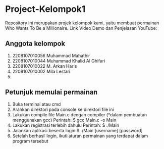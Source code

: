 # Project-Kelompok1
Repository ini merupakan projek kelompok kami, yaitu membuat permainan Who Wants To Be a Millionaire. Link Video Demo dan Penjelasan YouTube: 

## Anggota kelompok
1. 2208107010056 Muhammad Mahathir
2. 2208107010044 Muhammad Khalid Al Ghifari 
3. 2208107010022 M. Arkan Haris
4. 2208107010002 Mila Lestari
5. 

## Petunjuk memulai permainan
1. Buka terminal atau cmd
2. Arahkan direktori pada console ke direktori file ini
3. Lakukan compile file Main.c dengan compiler (*dalam pembuatan menggunakan gcc)
   Perintah:
   $ gcc Main.c -o Main
4. Lakukan registrasi terlebih dahulu
   Perintah:
   $ ./Main
5. Jalankan aplikasi beserta login
   $ ./Main [username] [password]
6. Setelah berhasil login, ikuti aturan permainan yang terdapat dalam program tersebut
